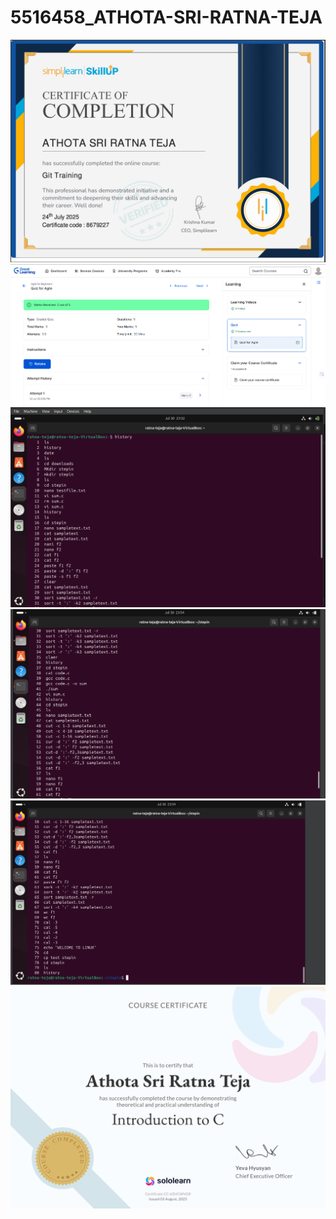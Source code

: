 # 5516458\_ATHOTA-SRI-RATNA-TEJA



<img src = "https://github.com/athotaratnateja2917-hash/5516458_ATHOTA-SRI-RATNA-TEJA/blob/main/GIT/GIT%20Sempli.png" alt = "image">


<img src = "https://github.com/athotaratnateja2917-hash/5516458_ATHOTA-SRI-RATNA-TEJA/blob/main/sdlc/module%201.png" alt = "image">


<img src = "https://github.com/athotaratnateja2917-hash/5516458_ATHOTA-SRI-RATNA-TEJA/blob/main/linux1/commands1.png" alt = "image">

<img src = "https://github.com/athotaratnateja2917-hash/5516458_ATHOTA-SRI-RATNA-TEJA/blob/main/linux1/commands2.png" alt = "image">

<img src = "https://github.com/athotaratnateja2917-hash/5516458_ATHOTA-SRI-RATNA-TEJA/blob/main/linux1/commands3.png" alt = "image">

<img src = "https://github.com/athotaratnateja2917-hash/5516458_ATHOTA-SRI-RATNA-TEJA/blob/main/c/C%20basic%20concepts.png" alt = "image">

